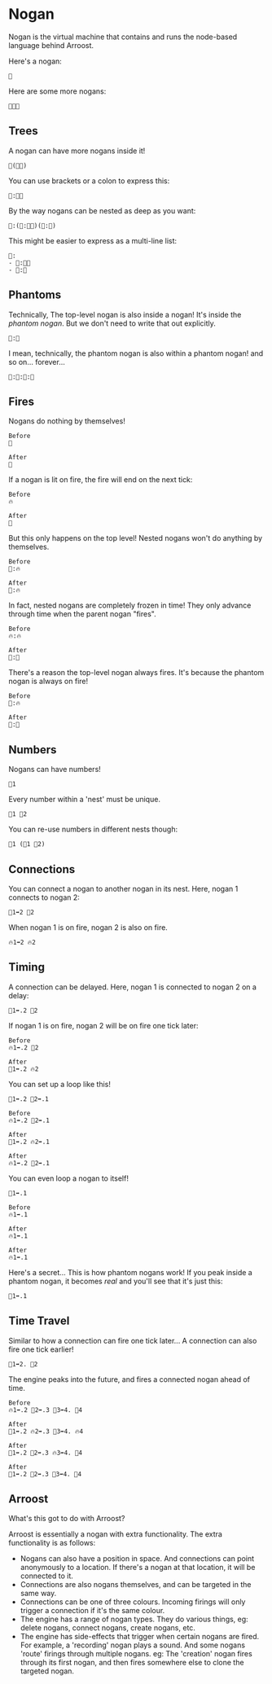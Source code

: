 # Nogan

Nogan is the virtual machine that contains and runs the node-based language behind Arroost.

Here's a nogan:

```
🌳
```

Here are some more nogans:

```
🌳🌳🌳
```

## Trees

A nogan can have more nogans inside it!

```
🌳(🌳🌳)
```

You can use brackets or a colon to express this:

```
🌳:🌳🌳
```

By the way nogans can be nested as deep as you want:

```
🌳:(🌳:🌳🌳)(🌳:🌳)
```

This might be easier to express as a multi-line list:

```
🌳:
- 🌳:🌳🌳
- 🌳:🌳
```

## Phantoms

Technically, The top-level nogan is also inside a nogan! It's inside the _phantom nogan_. But we don't need to write that out explicitly.

```
👻:🌳
```

I mean, technically, the phantom nogan is also within a phantom nogan! and so on... forever...

```
👻:👻:👻:🌳
```

## Fires

Nogans do nothing by themselves!

```
Before
🌳

After
🌳
```

If a nogan is lit on fire, the fire will end on the next tick:

```
Before
🔥

After
🌳
```

But this only happens on the top level! Nested nogans won't do anything by themselves.

```
Before
🌳:🔥

After
🌳:🔥
```

In fact, nested nogans are completely frozen in time! They only advance through time when the parent nogan "fires".

```
Before
🔥:🔥

After
🌳:🌳
```

There's a reason the top-level nogan always fires. It's because the phantom nogan is always on fire!

```
Before
👻:🔥

After
👻:🌳
```

## Numbers

Nogans can have numbers!

```
🌳1
```

Every number within a 'nest' must be unique.

```
🌳1 🌳2
```

You can re-use numbers in different nests though:

```
🌳1 (🌳1 🌳2)
```

## Connections

You can connect a nogan to another nogan in its nest. Here, nogan 1 connects to nogan 2:

```
🌳1➡2 🌳2
```

When nogan 1 is on fire, nogan 2 is also on fire.

```
🔥1➡2 🔥2
```

## Timing

A connection can be delayed. Here, nogan 1 is connected to nogan 2 on a delay:

```
🌳1➡.2 🌳2
```

If nogan 1 is on fire, nogan 2 will be on fire one tick later:

```
Before
🔥1➡.2 🌳2

After
🌳1➡.2 🔥2
```

You can set up a loop like this!

```
🌳1➡.2 🌳2➡.1
```

```
Before
🔥1➡.2 🌳2➡.1

After
🌳1➡.2 🔥2➡.1

After
🔥1➡.2 🌳2➡.1
```

You can even loop a nogan to itself!

```
🌳1➡.1
```

```
Before
🔥1➡.1

After
🔥1➡.1

After
🔥1➡.1
```

Here's a secret... This is how phantom nogans work! If you peak inside a phantom nogan, it becomes _real_ and you'll see that it's just this:

```
🌳1➡.1
```

## Time Travel

Similar to how a connection can fire one tick later... A connection can also fire one tick earlier!

```
🌳1➡2. 🌳2
```

The engine peaks into the future, and fires a connected nogan ahead of time.

```
Before
🔥1➡.2 🌳2➡.3 🌳3➡4. 🌳4

After
🌳1➡.2 🔥2➡.3 🌳3➡4. 🔥4

After
🌳1➡.2 🌳2➡.3 🔥3➡4. 🌳4

After
🌳1➡.2 🌳2➡.3 🌳3➡4. 🌳4
```

## Arroost

What's this got to do with Arroost?

Arroost is essentially a nogan with extra functionality. The extra functionality is as follows:

-  Nogans can also have a position in space. And connections can point anonymously to a location. If there's a nogan at that location, it will be connected to it.
-  Connections are also nogans themselves, and can be targeted in the same way.
-  Connections can be one of three colours. Incoming firings will only trigger a connection if it's the same colour.
-  The engine has a range of nogan types. They do various things, eg: delete nogans, connect nogans, create nogans, etc.
-  The engine has side-effects that trigger when certain nogans are fired. For example, a 'recording' nogan plays a sound. And some nogans 'route' firings through multiple nogans. eg: The 'creation' nogan fires through its first nogan, and then fires somewhere else to clone the targeted nogan.
